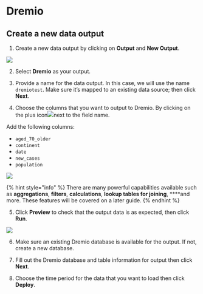 # Dremio

## Create a new data output

1. Create a new data output by clicking on **Output** and **New Output**.

![](../../../.gitbook/assets/screen-shot-2020-09-05-at-11.12.59-am.png)

2. Select **Dremio** as your output.

3. Provide a name for the data output. In this case, we will use the name `dremiotest`. Make sure it’s mapped to an existing data source; then click **Next**.

4. Choose the columns that you want to output to Dremio. By clicking on the plus icon![](../../../.gitbook/assets/screen-shot-2020-08-13-at-5.06.39-pm.png)next to the field name. 

Add the following columns: 

* `aged_70_older` 
* `continent` 
* `date` 
* `new_cases`
* `population` 

![](https://www.upsolver.com/wp-content/uploads/2020/07/Screen-Shot-2020-07-07-at-13.21.59.png)

{% hint style="info" %}
There are many powerful capabilities available such as **aggregations**, **filters**, **calculations**, **lookup tables for joining**, ****and more. These features will be covered on a later guide. 
{% endhint %}

5. Click **Preview** to check that the output data is as expected, then click **Run**.

![](../../../.gitbook/assets/screen-shot-2020-09-05-at-11.16.29-am.png)

6. Make sure an existing Dremio database is available for the output. If not, create a new database. 

7. Fill out the Dremio database and table information for output then click **Next**.

8. Choose the time period for the data that you want to load then click **Deploy**.


